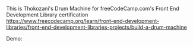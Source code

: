 This is Thokozani's Drum Machine for freeCodeCamp.com's Front End Development Library certification
https://www.freecodecamp.org/learn/front-end-development-libraries/front-end-development-libraries-projects/build-a-drum-machine

Demo: 